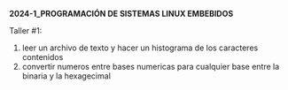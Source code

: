  **2024-1_PROGRAMACIÓN DE SISTEMAS LINUX EMBEBIDOS**

Taller #1:
1. leer un archivo de texto y hacer un histograma de los caracteres contenidos
2. convertir numeros entre bases numericas para cualquier base entre la binaria y la hexagecimal
